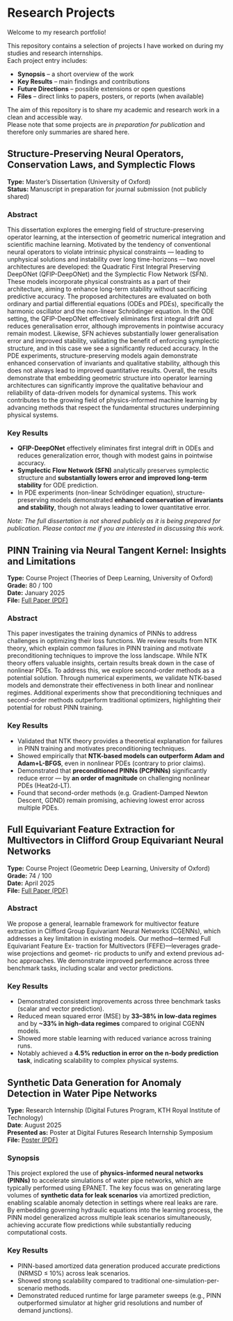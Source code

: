 # Research Projects

Welcome to my research portfolio!  

This repository contains a selection of projects I have worked on during my studies and research internships.  
Each project entry includes:
- **Synopsis** – a short overview of the work  
- **Key Results** – main findings and contributions  
- **Future Directions** – possible extensions or open questions  
- **Files** – direct links to papers, posters, or reports (when available)  

The aim of this repository is to share my academic and research work in a clean and accessible way.  
Please note that some projects are *in preparation for publication* and therefore only summaries are shared here.


## Structure-Preserving Neural Operators, Conservation Laws, and Symplectic Flows

**Type:** Master’s Dissertation (University of Oxford)  
**Status:** Manuscript in preparation for journal submission (not publicly shared)  

### Abstract
This dissertation explores the emerging field of structure-preserving operator learning, at the intersection of geometric numerical integration and scientific machine learning. Motivated by the tendency of conventional neural operators to violate intrinsic physical constraints — leading to unphysical solutions and instability over long time-horizons — two novel architectures are developed: the Quadratic First Integral Preserving DeepONet (QFIP-DeepONet) and the Symplectic Flow Network (SFN). These models incorporate physical constraints as a part of their architecture, aiming to enhance long-term stability without sacrificing predictive accuracy. The proposed architectures are evaluated on both ordinary and partial differential equations (ODEs and PDEs), specifically the harmonic oscillator and the non-linear Schrödinger equation. In the ODE setting, the QFIP-DeepONet effectively eliminates first integral drift and reduces generalisation error, although improvements in pointwise accuracy remain modest. Likewise, SFN achieves substantially lower generalisation error and improved stability, validating the benefit of enforcing symplectic structure, and in this case we see a significantly reduced accuracy. In the PDE experiments, structure-preserving models again demonstrate enhanced conservation of invariants and qualitative stability, although this does not always lead to improved quantitative results. Overall, the results demonstrate that embedding geometric structure into operator learning architectures can significantly improve the qualitative behaviour and reliability of data-driven models for dynamical systems. This work contributes to the growing field of physics-informed machine learning by advancing methods that respect the fundamental structures underpinning physical systems.

### Key Results
- **QFIP-DeepONet** effectively eliminates first integral drift in ODEs and reduces generalization error, though with modest gains in pointwise accuracy.  
- **Symplectic Flow Network (SFN)** analytically preserves symplectic structure and **substantially lowers error and improved long-term stability** for ODE prediction.
- In PDE experiments (non-linear Schrödinger equation), structure-preserving models demonstrated **enhanced conservation of invariants and stability**, though not always leading to lower quantitative error.  

*Note: The full dissertation is not shared publicly as it is being prepared for publication. Please contact me if you are interested in discussing this work.*

## PINN Training via Neural Tangent Kernel: Insights and Limitations

**Type:** Course Project (Theories of Deep Learning, University of Oxford)  
**Grade:** 80 / 100  
**Date:** January 2025  
**File:** [Full Paper (PDF)](https://github.com/johanslettengren/Research-Projects/blob/main/NeuralTangentKernel.pdf)

### Abstract
This paper investigates the training dynamics of PINNs to address challenges in optimizing their loss functions. We review results from NTK theory, which explain common failures in PINN training and motivate preconditioning techniques to improve the loss landscape. While NTK theory offers valuable insights, certain results break down in the case of nonlinear PDEs. To address this, we explore second-order methods as a potential solution. Through numerical experiments, we validate NTK-based models and demonstrate their effectiveness in both linear and nonlinear regimes. Additional experiments show that preconditioning techniques and second-order methods outperform traditional optimizers, highlighting their potential for robust PINN training.

### Key Results
- Validated that NTK theory provides a theoretical explanation for failures in PINN training and motivates preconditioning techniques.  
- Showed empirically that **NTK-based models can outperform Adam and Adam+L-BFGS**, even in nonlinear PDEs (contrary to prior claims).  
- Demonstrated that **preconditioned PINNs (PCPINNs)** significantly reduce error — by **an order of magnitude** on challenging nonlinear PDEs (Heat2d-LT).  
- Found that second-order methods (e.g. Gradient-Damped Newton Descent, GDND) remain promising, achieving lowest error across multiple PDEs.

## Full Equivariant Feature Extraction for Multivectors in Clifford Group Equivariant Neural Networks

**Type:** Course Project (Geometric Deep Learning, University of Oxford)  
**Grade:** 74 / 100  
**Date:** April 2025  
**File:** [Full Paper (PDF)](https://github.com/johanslettengren/Research-Projects/blob/main/FEFE-CGENN.pdf)

### Abstract
We propose a general, learnable framework for multivector feature extraction in Clifford Group Equivariant Neural Networks (CGENNs), which addresses a key limitation in existing models. Our method—termed Full Equivariant Feature Ex- traction for Multivectors (FEFE)—leverages grade-wise projections and geomet- ric products to unify and extend previous ad-hoc approaches. We demonstrate improved performance across three benchmark tasks, including scalar and vector predictions.

### Key Results
- Demonstrated consistent improvements across three benchmark tasks (scalar and vector prediction).  
- Reduced mean squared error (MSE) by **33–38% in low-data regimes** and by **~33% in high-data regimes** compared to original CGENN models.  
- Showed more stable learning with reduced variance across training runs.  
- Notably achieved a **4.5% reduction in error on the n-body prediction task**, indicating scalability to complex physical systems.  

## Synthetic Data Generation for Anomaly Detection in Water Pipe Networks

**Type:** Research Internship (Digital Futures Program, KTH Royal Institute of Technology)  
**Date**: August 2025  
**Presented as:** Poster at Digital Futures Research Internship Symposium  
**File:** [Poster (PDF)](SyntheticDataGeneration.pdf)  

### Synopsis
This project explored the use of **physics-informed neural networks (PINNs)** to accelerate simulations of water pipe networks, which are typically performed using EPANET. The key focus was on generating large volumes of **synthetic data for leak scenarios** via amortized prediction, enabling scalable anomaly detection in settings where real leaks are rare. By embedding governing hydraulic equations into the learning process, the PINN model generalized across multiple leak scenarios simultaneously, achieving accurate flow predictions while substantially reducing computational costs.

### Key Results
- PINN-based amortized data generation produced accurate predictions (NRMSD ≤ 10%) across leak scenarios.  
- Showed strong scalability compared to traditional one-simulation-per-scenario methods.  
- Demonstrated reduced runtime for large parameter sweeps (e.g., PINN outperformed simulator at higher grid resolutions and number of demand junctions).  

